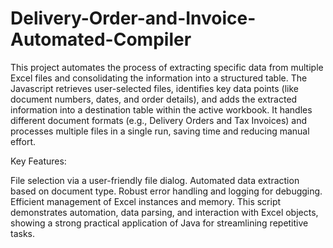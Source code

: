 # Delivery-Order-and-Invoice-Automated-Compiler
 This project automates the process of extracting specific data from multiple Excel files and consolidating the information into a structured table. The Javascript retrieves user-selected files, identifies key data points (like document numbers, dates, and order details), and adds the extracted information into a destination table within the active workbook. It handles different document formats (e.g., Delivery Orders and Tax Invoices) and processes multiple files in a single run, saving time and reducing manual effort.

Key Features:

File selection via a user-friendly file dialog.
Automated data extraction based on document type.
Robust error handling and logging for debugging.
Efficient management of Excel instances and memory.
This script demonstrates automation, data parsing, and interaction with Excel objects, showing a strong practical application of Java for streamlining repetitive tasks.
